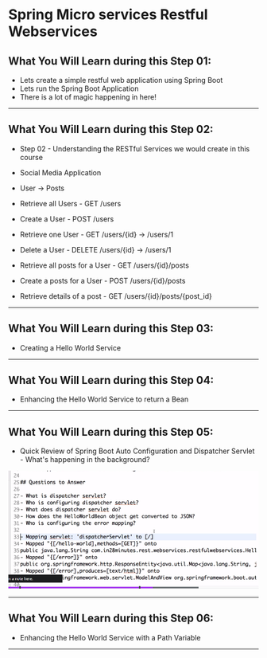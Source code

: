 # Spring Micro services Restful Webservices

## What You Will Learn during this Step 01:
- Lets create a simple restful web application using Spring Boot
- Lets run the Spring Boot Application
- There is a lot of magic happening in here!

---
## What You Will Learn during this Step 02:
- Step 02 - Understanding the RESTful Services we would create in this course

- Social Media Application

- User -> Posts


- Retrieve all Users    - GET /users
- Create a User         - POST /users
- Retrieve one User     - GET /users/{id} -> /users/1
- Delete a User         - DELETE /users/{id} -> /users/1


- Retrieve all posts for a User  - GET /users/{id}/posts
- Create a posts for a User      - POST /users/{id}/posts
- Retrieve details of a post     - GET /users/{id}/posts/{post_id}

---
## What You Will Learn during this Step 03:
- Creating a Hello World Service

---
## What You Will Learn during this Step 04:
- Enhancing the Hello World Service to return a Bean

---
## What You Will Learn during this Step 05:
- Quick Review of Spring Boot Auto Configuration and Dispatcher Servlet - What's happening in the background?

![Browser](Images/Screenshot_01.png)

---
## What You Will Learn during this Step 06:

- Enhancing the Hello World Service with a Path Variable

---

